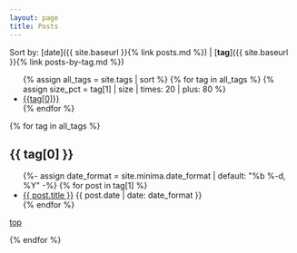 ```yaml
---
layout: page
title: Posts
---
```


Sort by: [date]({{ site.baseurl }}{% link posts.md %}) \| [**tag**]({{ site.baseurl }}{% link posts-by-tag.md %})

<ul class="tag-list">
{% assign all_tags = site.tags | sort %}
{% for tag in all_tags %}
{% assign size_pct = tag[1] | size | times: 20 | plus: 80 %}
<li class="tag-link" style="font-size: {{size_pct}}%"> <a href="#{{tag[0]}}">{{tag[0]}} </a> </li>
{% endfor %}
</ul>

{% for tag in all_tags %}
## {{ tag[0] }}
  <ul class="post-list">
    {%- assign date_format = site.minima.date_format | default: "%b %-d, %Y" -%}
    {% for post in tag[1] %}
      <li>
        <a class="post-link" href="{{ post.url }}">{{ post.title }}</a>
        <span class="post-meta">{{ post.date | date: date_format }}</span>
      </li>
    {% endfor %}
  </ul>
  <p> <a href="#top"> top </a>
  </p>
{% endfor %}
